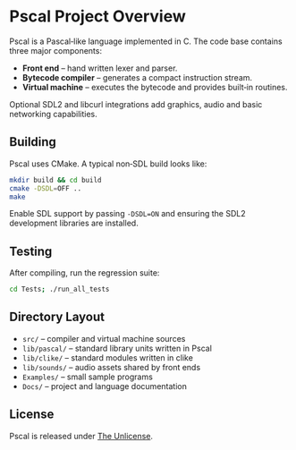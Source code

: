 # Pscal Project Overview

Pscal is a Pascal‑like language implemented in C.  The code base contains
three major components:

* **Front end** – hand written lexer and parser.
* **Bytecode compiler** – generates a compact instruction stream.
* **Virtual machine** – executes the bytecode and provides built‑in routines.

Optional SDL2 and libcurl integrations add graphics, audio and basic
networking capabilities.

## Building

Pscal uses CMake.  A typical non‑SDL build looks like:

```sh
mkdir build && cd build
cmake -DSDL=OFF ..
make
```

Enable SDL support by passing `-DSDL=ON` and ensuring the SDL2 development
libraries are installed.

## Testing

After compiling, run the regression suite:

```sh
cd Tests; ./run_all_tests
```

## Directory Layout

* `src/` – compiler and virtual machine sources
* `lib/pascal/` – standard library units written in Pscal
* `lib/clike/` – standard modules written in clike
* `lib/sounds/` – audio assets shared by front ends
* `Examples/` – small sample programs
* `Docs/` – project and language documentation

## License

Pscal is released under [The Unlicense](../LICENSE).

